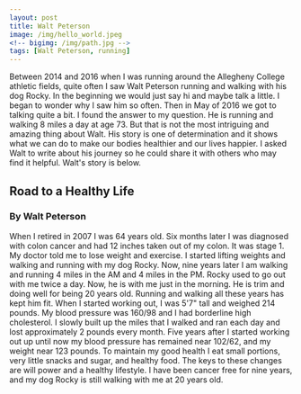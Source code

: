 ```yaml
---
layout: post
title: Walt Peterson
image: /img/hello_world.jpeg
<!-- bigimg: /img/path.jpg -->
tags: [Walt Peterson, running]
---
```

Between 2014 and 2016 when I was running around the Allegheny College athletic fields, quite often
I saw Walt Peterson running and walking with his dog Rocky. In the beginning we would just say hi
and maybe talk a little. I began to wonder why I saw him so often. Then in May of 2016 we got to
talking quite a bit. I found the answer to my question. He is running and walking 8 miles a day at
age 73. But that is not the most intriguing and amazing thing about Walt. His story is one of
determination and it shows what we can do to make our bodies healthier and our lives happier. I asked
Walt to write about his journey so he could share it with others who may find it helpful. Walt's story
is below.

## Road to a Healthy Life
### By Walt Peterson

When I retired in 2007 I was 64 years old.  Six months later I was diagnosed with colon cancer and
had 12 inches taken out of my colon. It was stage 1. My doctor told me to lose weight and exercise.
I started lifting weights and walking and running with my dog Rocky. Now, nine years later I am walking
and running 4 miles in the AM and 4 miles in the PM. Rocky used to go out with me twice a day. Now,
he is with me just in the morning. He is trim and doing well for being 20 years old. Running and
walking all these years has kept him fit. When I started working out, I was 5'7" tall and weighed
214 pounds. My blood pressure was 160/98 and I had borderline high cholesterol. I slowly built up
the miles that I walked and ran each day and lost approximately 2 pounds every month. Five years after
I started working out up until now my blood pressure has remained near 102/62, and my weight near 123
pounds. To maintain my good health I eat small portions, very little snacks and sugar, and healthy
food. The keys to these changes are will power and a healthy lifestyle. I have been cancer free for
nine years, and my dog Rocky is still walking with me at 20 years old.
